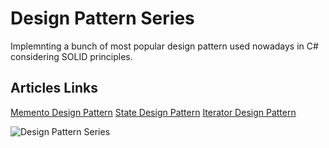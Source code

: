# Design Pattern Series
Implemnting a bunch of most popular design pattern used nowadays in C# considering SOLID principles.

## Articles Links
[Memento Design Pattern](https://www.linkedin.com/pulse/design-patterns-series-memento-1-mahmoud-youssef/)
[State Design Pattern](https://www.linkedin.com/pulse/design-patterns-series-state-mahmoud-youssef/)
[Iterator Design Pattern](https://www.linkedin.com/pulse/design-pattern-series-iterator-mahmoud-youssef/)

![Design Pattern Series](https://i.imgur.com/PHdnA9X.png)
